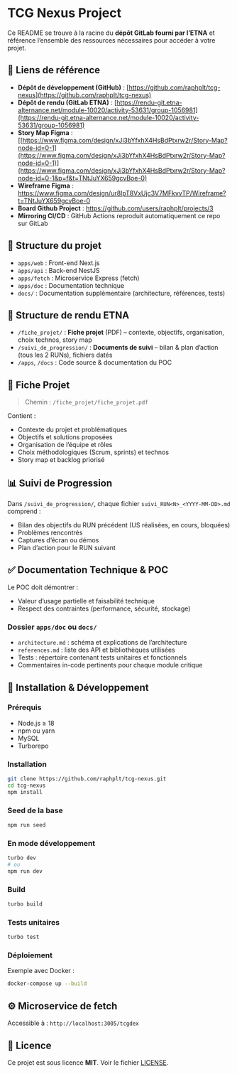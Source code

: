# TCG Nexus Project

Ce README se trouve à la racine du **dépôt GitLab fourni par l’ETNA** et référence l’ensemble des ressources nécessaires pour accéder à votre projet.

## 🔗 Liens de référence

* **Dépôt de développement (GitHub)** : [https://github.com/raphplt/tcg-nexus](https://github.com/raphplt/tcg-nexus)
* **Dépôt de rendu (GitLab ETNA)** : [https://rendu-git.etna-alternance.net/module-10020/activity-53631/group-1056981](https://rendu-git.etna-alternance.net/module-10020/activity-53631/group-1056981)
* **Story Map Figma** : [[https://www.figma.com/design/xJi3bYfxhX4HsBdPtxrw2r/Story-Map?node-id=0-1](https://www.figma.com/design/xJi3bYfxhX4HsBdPtxrw2r/Story-Map?node-id=0-1)](https://www.figma.com/design/xJi3bYfxhX4HsBdPtxrw2r/Story-Map?node-id=0-1&p=f&t=TNtJuYX659gcvBoe-0)
* **Wireframe Figma** : https://www.figma.com/design/ur8IpT8VxUjc3V7MFkvvTP/Wireframe?t=TNtJuYX659gcvBoe-0
* **Board Github Project** : https://github.com/users/raphplt/projects/3
* **Mirroring CI/CD** : GitHub Actions reproduit automatiquement ce repo sur GitLab

## 📂 Structure du projet

* `apps/web`    : Front-end Next.js
* `apps/api`    : Back-end NestJS
* `apps/fetch`  : Microservice Express (fetch)
* `apps/doc`    : Documentation technique
* `docs/`       : Documentation supplémentaire (architecture, références, tests)

## 📁 Structure de rendu ETNA

* `/fiche_projet/`          : **Fiche projet** (PDF) – contexte, objectifs, organisation, choix technos, story map
* `/suivi_de_progression/`  : **Documents de suivi** – bilan & plan d’action (tous les 2 RUNs), fichiers datés
* `/apps`, `/docs`          : Code source & documentation du POC

## 📝 Fiche Projet

> Chemin : `/fiche_projet/fiche_projet.pdf`

Contient :

* Contexte du projet et problématiques
* Objectifs et solutions proposées
* Organisation de l’équipe et rôles
* Choix méthodologiques (Scrum, sprints) et technos
* Story map et backlog priorisé

## 📊 Suivi de Progression

Dans `/suivi_de_progression/`, chaque fichier `suivi_RUN<N>_<YYYY-MM-DD>.md` comprend :

* Bilan des objectifs du RUN précédent (US réalisées, en cours, bloquées)
* Problèmes rencontrés
* Captures d’écran ou démos
* Plan d’action pour le RUN suivant

## ✅ Documentation Technique & POC

Le POC doit démontrer :

* Valeur d’usage partielle et faisabilité technique
* Respect des contraintes (performance, sécurité, stockage)

### Dossier `apps/doc` ou `docs/`

* `architecture.md` : schéma et explications de l’architecture
* `references.md`   : liste des API et bibliothèques utilisées
* Tests             : répertoire contenant tests unitaires et fonctionnels
* Commentaires in-code pertinents pour chaque module critique

## 🚀 Installation & Développement

### Prérequis

* Node.js ≥ 18
* npm ou yarn
* MySQL
* Turborepo

### Installation

```bash
git clone https://github.com/raphplt/tcg-nexus.git
cd tcg-nexus
npm install
```

### Seed de la base

```bash
npm run seed
```

### En mode développement

```bash
turbo dev
# ou
npm run dev
```

### Build

```bash
turbo build
```

### Tests unitaires

```bash
turbo test
```

### Déploiement

Exemple avec Docker :

```bash
docker-compose up --build
```

## ⚙️ Microservice de fetch

Accessible à : `http://localhost:3005/tcgdex`

## 📜 Licence

Ce projet est sous licence **MIT**. Voir le fichier [LICENSE](LICENSE).
